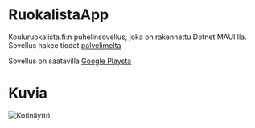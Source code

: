 # RuokalistaApp
Kouluruokalista.fi:n puhelinsovellus, joka on rakennettu Dotnet MAUI lla.
Sovellus hakee tiedot [palvelimelta](https://github.com/ArttuKuikka/RuokalistaServer)

Sovellus on saatavilla [Google Playsta](https://play.google.com/store/apps/details?id=fi.KouluRuokalista.Ruokalista)


# Kuvia
![Kotinäyttö](https://raw.githubusercontent.com/KouluRuokalista-fi/RuokalistaApp/master/Demo1.jpg)
